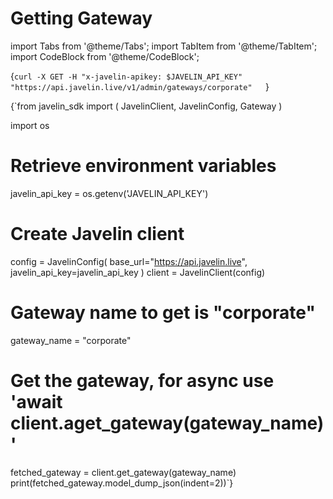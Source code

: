 # Getting Gateway
import Tabs from '@theme/Tabs';
import TabItem from '@theme/TabItem';
import CodeBlock from '@theme/CodeBlock';

<Tabs>
<TabItem value="shell" label="Using the API:">

<CodeBlock
  language="python">
  {`curl -X GET -H "x-javelin-apikey: $JAVELIN_API_KEY" "https://api.javelin.live/v1/admin/gateways/corporate"  
`}
</CodeBlock>

</TabItem>

<TabItem value="py" label="In Python:">

<CodeBlock
  language="python">
  {`from javelin_sdk import (
    JavelinClient,
    JavelinConfig,
    Gateway
)

import os

# Retrieve environment variables
javelin_api_key = os.getenv('JAVELIN_API_KEY')

# Create Javelin client
config = JavelinConfig(
    base_url="https://api.javelin.live",
    javelin_api_key=javelin_api_key
)
client = JavelinClient(config)

# Gateway name to get is "corporate"
gateway_name = "corporate"

# Get the gateway, for async use 'await client.aget_gateway(gateway_name)'
fetched_gateway = client.get_gateway(gateway_name)
print(fetched_gateway.model_dump_json(indent=2))`}
</CodeBlock>


</TabItem>

</Tabs>
